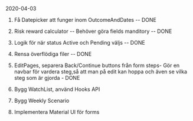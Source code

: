 2020-04-03
  1. Få Datepicker att funger inom OutcomeAndDates -- DONE
  2. Risk reward calculator -- Behöver göra fields manditory -- DONE
  3. Logik för när status Active och Pending väljs -- DONE
  4. Rensa överflödiga filer -- DONE
  5. EditPages, separera Back/Continue buttons från form steps- 
      Gör en navbar för vardera steg,så att man på edit kan 
      hoppa och även se vilka steg som är gjorda - DONE

  6. Bygg WatchList, använd Hooks API   
  7. Bygg Weekly Scenario
  8. Implementera Material UI för forms
  